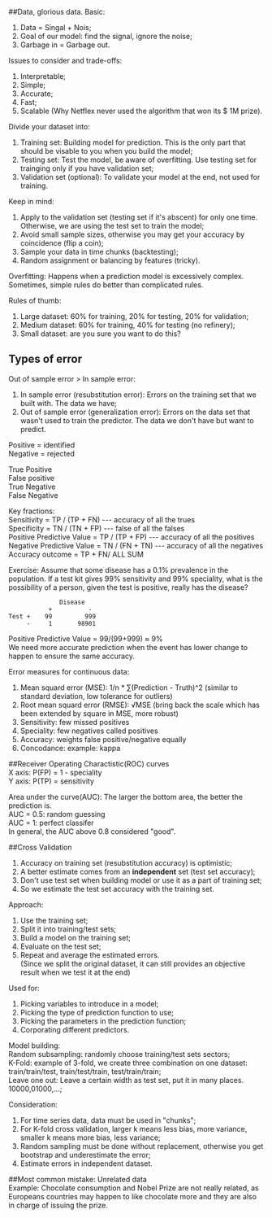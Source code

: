 ##Data, glorious data. 
Basic:  
1. Data = Singal + Nois;  
2. Goal of our model: find the signal, ignore the noise;  
3. Garbage in = Garbage out.

Issues to consider and trade-offs:  
1. Interpretable;  
2. Simple;  
3. Accurate;  
4. Fast;  
5. Scalable (Why Netflex never used the algorithm that won its $ 1M prize).

Divide your dataset into:  
1. Training set: Building model for prediction. This is the only part that should be visable to you when you build the model;  
2. Testing set: Test the model, be aware of overfitting. Use testing set for trainging only if you have validation set;  
3. Validation set (optional): To validate your model at the end, not used for training.  

Keep in mind:  
1. Apply to the validation set (testing set if it's abscent) for only one time. Otherwise, we are using the test set to train the model;  
2. Avoid small sample sizes, otherwise you may get your accuracy by coincidence (flip a coin);  
3. Sample your data in time chunks (backtesting);  
4. Random assignment or balancing by features (tricky).  

Overfitting: Happens when a prediction model is excessively complex. Sometimes, simple rules do better than complicated rules.

Rules of thumb:  
1. Large dataset: 60% for training, 20% for testing, 20% for validation;  
2. Medium dataset: 60% for training, 40% for testing (no refinery);  
3. Small dataset: are you sure you want to do this?  


## Types of error

Out of sample error > In sample error:  
1. In sample error (resubstitution error): Errors on the training set that we built with. The data we have;  
2. Out of sample error (generalization error): Errors on the data set that wasn't used to train the predictor. The data we don't have but want to predict.  

Positive = identified  
Negative = rejected

True Positive  
False positive  
True Negative  
False Negative

Key fractions:  
Sensitivity = TP / (TP + FN) --- accuracy of all the trues  
Specificity = TN / (TN + FP) --- false of all the falses  
Positive Predictive Value = TP / (TP + FP) --- accuracy of all the positives    
Negative Predictive Value = TN / (FN + TN) --- accuracy of all the negatives   
Accuracy outcome = TP + FN/ ALL SUM  

Exercise: Assume that some disease has a 0.1% prevalence in the population. If a test kit gives 99% sensitivity and 99% speciality, what is the possibility of a person, given the test is positive, really has the disease?  
```  
              Disease
           +          -
Test +    99         999
     -     1       98901
```
Positive Predictive Value = 99/(99+999) ≈ 9%  
We need more accurate prediction when the event has lower change to happen to ensure the same accuracy.

Error measures for continuous data:  
1. Mean squard error (MSE): 1/n * ∑(Prediction - Truth)^2 (similar to standard deviation, low tolerance for outliers)  
2. Root mean squard error (RMSE): √MSE  (bring back the scale which has been extended by square in MSE, more robust)  
3. Sensitivity: few missed positives  
4. Speciality: few negatives called positives  
5. Accuracy:  weights false positive/negative equally  
6. Concodance: example: kappa  

##Receiver Operating Charactistic(ROC) curves  
X axis: P(FP) = 1 - speciality    
Y axis: P(TP) = sensitivity  

Area under the curve(AUC): The larger the bottom area, the better the prediction is.  
AUC = 0.5: random guessing  
AUC = 1:   perfect classifer  
In general, the AUC above 0.8 considered "good".  

##Cross Validation  
1. Accuracy on training set (resubstitution accuracy) is optimistic;  
2. A better estimate comes from an __independent__ set (test set accuracy);  
3. Don't use test set when building model or use it as a part of training set;  
4. So we estimate the test set accuracy with the training set.  

Approach:  
1. Use the training set;  
2. Split it into training/test sets;    
3. Build a model on the training set;  
4. Evaluate on the test set;  
5. Repeat and average the estimated errors.  
(Since we split the original dataset, it can still provides an objective result when we test it at the end)  
  
Used for:  
1. Picking variables to introduce in a model;  
2. Picking the type of prediction function to use;  
3. Picking the parameters in the prediction function;  
4. Corporating different predictors.  
  
Model building:  
Random subsampling: randomly choose training/test sets sectors;  
K-Fold: example of 3-fold, we create three combination on one dataset: train/train/test, train/test/train, test/train/train;    
Leave one out: Leave a certain width as test set, put it in many places. 10000,01000,...;  
  
Consideration:  
1. For time series data, data must be used in "chunks";  
2. For K-fold cross validation, larger k means less bias, more variance, smaller k means more bias, less variance;  
3. Random sampling must be done without replacement, otherwise you get bootstrap and underestimate the error;  
4. Estimate errors in independent dataset.  
  

##Most common mistake: Unrelated data  
Example: Chocolate consumption and Nobel Prize are not really related, as Europeans countries may happen to like chocolate more and they are also in charge of issuing the prize. 







